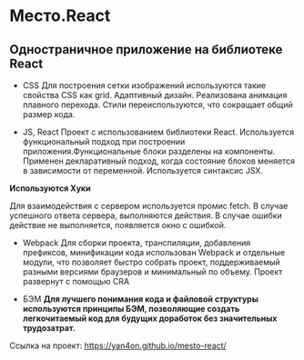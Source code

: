 # Место.React

## Одностраничное приложение на библиотеке React
- CSS
Для построения сетки изображений используются такие свойства CSS как grid. Адаптивный дизайн. Реализована анимация плавного перехода. Стили переиспользуются, что сокращает общий размер кода.

- JS, React
Проект с использованием библиотеки React. Иcпользуется функциональный подход при построении приложения.Функциональные блоки разделены на компоненты. Применен декларативный подход, когда состояние блоков меняется в зависимости от переменной. Используется синтаксис JSX. 

**Используются Хуки**

Для взаимодействия с сервером используется промис fetch. В случае успешного ответа сервера, выполняются действия. В случае ошибки действие не выполняется, появляется окно с ошибкой.

- Webpack
Для сборки проекта, транспиляции, добавления префиксов, минификации кода использован Webpack и отдельные модули, что позволяет быстро собрать проект, поддерживаемый разными версиями браузеров и минимальный по объему. Проект развернут с помощью CRA

- БЭМ
**Для лучшего понимания кода и файловой структуры используются принципы БЭМ, позволяющие создать легкочитаемый код для будущих доработок без значительных трудозатрат.**


Ссылка на проект:
https://yan4on.github.io/mesto-react/